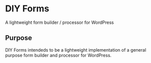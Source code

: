 # DIY Forms

A lightweight form builder / processor for WordPress

## Purpose

DIY Forms intendeds to be a lightweight implementation of a general purpose
form builder and processor for WordPress. 
